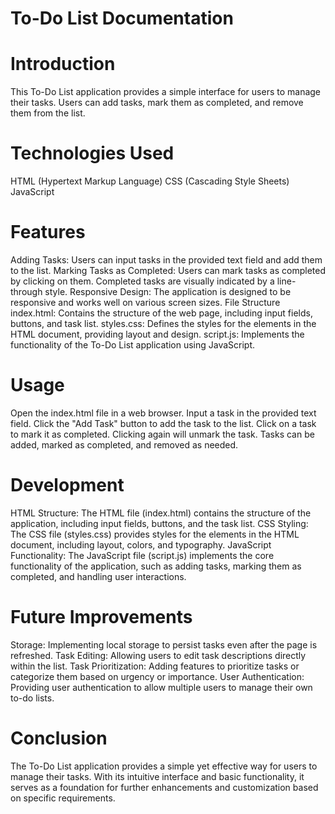 

# To-Do List Documentation
# Introduction
This To-Do List application provides a simple interface for users to manage their tasks. Users can add tasks, mark them as completed, and remove them from the list.

# Technologies Used
HTML (Hypertext Markup Language)
CSS (Cascading Style Sheets)
JavaScript
# Features
Adding Tasks: Users can input tasks in the provided text field and add them to the list.
Marking Tasks as Completed: Users can mark tasks as completed by clicking on them. Completed tasks are visually indicated by a line-through style.
Responsive Design: The application is designed to be responsive and works well on various screen sizes.
File Structure
index.html: Contains the structure of the web page, including input fields, buttons, and task list.
styles.css: Defines the styles for the elements in the HTML document, providing layout and design.
script.js: Implements the functionality of the To-Do List application using JavaScript.
# Usage
Open the index.html file in a web browser.
Input a task in the provided text field.
Click the "Add Task" button to add the task to the list.
Click on a task to mark it as completed. Clicking again will unmark the task.
Tasks can be added, marked as completed, and removed as needed.
# Development
HTML Structure: The HTML file (index.html) contains the structure of the application, including input fields, buttons, and the task list.
CSS Styling: The CSS file (styles.css) provides styles for the elements in the HTML document, including layout, colors, and typography.
JavaScript Functionality: The JavaScript file (script.js) implements the core functionality of the application, such as adding tasks, marking them as completed, and handling user interactions.
# Future Improvements
Storage: Implementing local storage to persist tasks even after the page is refreshed.
Task Editing: Allowing users to edit task descriptions directly within the list.
Task Prioritization: Adding features to prioritize tasks or categorize them based on urgency or importance.
User Authentication: Providing user authentication to allow multiple users to manage their own to-do lists.
# Conclusion
The To-Do List application provides a simple yet effective way for users to manage their tasks. With its intuitive interface and basic functionality, it serves as a foundation for further enhancements and customization based on specific requirements.
